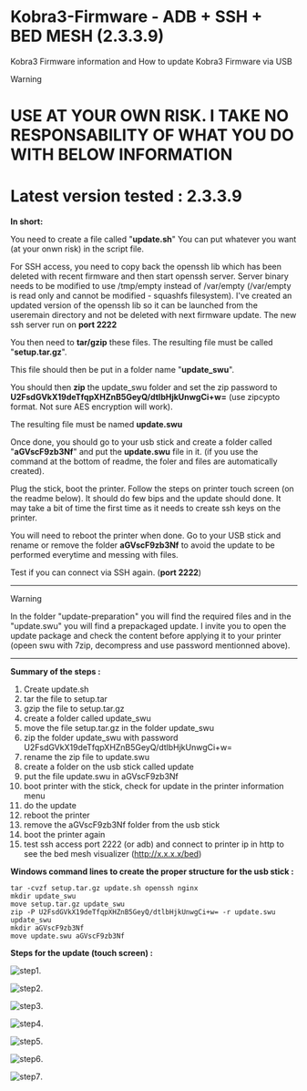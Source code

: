 # Kobra3-Firmware - ADB + SSH + BED MESH (2.3.3.9)
Kobra3 Firmware information and How to update Kobra3 Firmware via USB

> [!WARNING]
> # USE AT YOUR OWN RISK. I TAKE NO RESPONSABILITY OF WHAT YOU DO WITH BELOW INFORMATION
> # Latest version tested : 2.3.3.9
**In short:**

You need to create a file called "**update.sh**"
You can put whatever you want (at your onwn risk) in the script file.

For SSH access, you need to copy back the openssh lib which has been deleted with recent firmware and then start openssh server. 
Server binary needs to be modified to use /tmp/empty instead of /var/empty (/var/empty is read only and cannot be modified - squashfs filesystem).
I've created an updated version of the openssh lib so it can be launched from the useremain directory and not be deleted with next firmware update. 
The new ssh server run on **port 2222**

You then need to **tar/gzip** these files. The resulting file must be called "**setup.tar.gz**".

This file should then be put in a folder name "**update_swu**".

You should then **zip** the update_swu folder and set the zip password to **U2FsdGVkX19deTfqpXHZnB5GeyQ/dtlbHjkUnwgCi+w=** (use zipcypto format. Not sure AES encryption will work).

The resulting file must be named **update.swu**


Once done, you should go to your usb stick and create a folder called "**aGVscF9zb3Nf**" and put the **update.swu** file in it. (if you use the command at the bottom of readme, the foler and files are automatically created).

Plug the stick, boot the printer. Follow the steps on printer touch screen (on the readme below). It should do few bips and the update should done. It may take a bit of time the first time as it needs to create ssh keys on the printer.

You will need to reboot the printer when done. Go to your USB stick and rename or remove the folder **aGVscF9zb3Nf** to avoid the update to be performed everytime and messing with files.

Test if you can connect via SSH again. (**port 2222**)

---

> [!WARNING]
> In the folder "update-preparation" you will find the required files and in the "update.swu" you will find a prepackaged update. I invite you to open the update package and check the content before applying it to your printer (opeen swu with 7zip, decompress and use password mentionned above).

---
**Summary of the steps :**

1) Create update.sh
2) tar the file to setup.tar
3) gzip the file to setup.tar.gz
4) create a folder called update_swu
5) move the file setup.tar.gz in the folder update_swu
6) zip the folder update_swu with password U2FsdGVkX19deTfqpXHZnB5GeyQ/dtlbHjkUnwgCi+w=
7) rename the zip file to update.swu
8) create a folder on the usb stick called update
9) put the file update.swu in aGVscF9zb3Nf
10) boot printer with the stick, check for update in the printer information menu
11) do the update
12) reboot the printer
13) remove the aGVscF9zb3Nf folder from the usb stick
14) boot the printer again
15) test ssh access port 2222 (or adb) and connect to printer ip in http to see the bed mesh visualizer (http://x.x.x.x/bed)


**Windows command lines to create the proper structure for the usb stick :**

    tar -cvzf setup.tar.gz update.sh openssh nginx
    mkdir update_swu
    move setup.tar.gz update_swu
    zip -P U2FsdGVkX19deTfqpXHZnB5GeyQ/dtlbHjkUnwgCi+w= -r update.swu update_swu
    mkdir aGVscF9zb3Nf
    move update.swu aGVscF9zb3Nf


**Steps for the update (touch screen) :**

![step1](/screenshots/attachment.jpg "step1").
  
![step2](/screenshots/attachment(1).jpg "step2").
  
![step3](/screenshots/attachment(2).jpg "step3").
  
![step4](/screenshots/attachment(3).jpg "step4").
  
![step5](/screenshots/attachment(4).jpg "step5").
  
![step6](/screenshots/attachment(5).jpg "step6").

![step7](/screenshots/attachment(6).jpg "step7").


